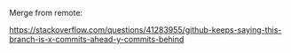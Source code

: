 Merge from remote:

https://stackoverflow.com/questions/41283955/github-keeps-saying-this-branch-is-x-commits-ahead-y-commits-behind